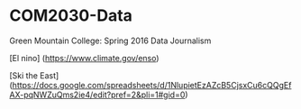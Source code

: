# COM2030-Data
Green Mountain College: Spring 2016 Data Journalism


[El nino] (https://www.climate.gov/enso)


[Ski the East] (https://docs.google.com/spreadsheets/d/1NlupietEzAZcB5CjsxCu6cQQgEfAX-pqNWZuQms2ie4/edit?pref=2&pli=1#gid=0)
